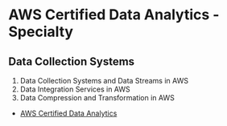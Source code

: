 # AWS Certified Data Analytics - Specialty

## Data Collection Systems
1. Data Collection Systems and Data Streams in AWS
2. Data Integration Services in AWS
3. Data Compression and Transformation in AWS

- [AWS Certified Data Analytics](https://aws.amazon.com/certification/certified-data-analytics-specialty/)